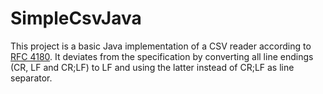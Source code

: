 # SimpleCsvJava

This project is a basic Java implementation of a CSV reader according to [RFC 4180](https://tools.ietf.org/html/rfc4180). It deviates from the specification by converting all line endings (CR, LF and CR;LF) to LF and using the latter instead of CR;LF as line separator.
